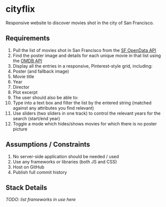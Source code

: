 # cityflix
Responsive website to discover movies shot in the city of San Francisco.

## Requirements
1. Pull the list of movies shot in San Francisco from the [SF OpenData API](https://data.sfgov.org/Culture-and-Recreation/Film-Locations-in-San-Francisco/yitu-d5am)
2. Find the poster image and details for each unique movie in that list using the [OMDB API](http://www.omdbapi.com/)
3. Display all the entries in a responsive, Pinterest-style grid, including:
  1. Poster (and fallback image)
  2. Movie title
  3. Year
  4. Director
  5. Plot excerpt
4. The user should also be able to:
  1. Type into a text box and filter the list by the entered string (matched against any attributes you find relevant)
  2. Use sliders (two sliders in one track) to control the relevant years for the search (start/end year)
  3. Toggle a mode which hides/shows movies for which there is no poster picture
  
## Assumptions / Constraints
1. No server-side application should be needed / used
2. Use any frameworks or libraries (both JS and CSS)
3. Host on GitHub
4. Publish full commit history

## Stack Details
*TODO: list frameworks in use here*